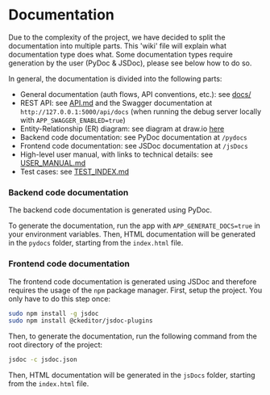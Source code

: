 # Documentation

Due to the complexity of the project, we have decided to split the documentation into multiple parts.
This 'wiki' file will explain what documentation type does what.
Some documentation types require generation by the user (PyDoc & JSDoc), please see below how to do so.

In general, the documentation is divided into the following parts:
- General documentation (auth flows, API conventions, etc.): see [docs/](/)
- REST API: see [API.md](docs/API.md) and the Swagger documentation at `http://127.0.0.1:5000/api/docs` (when running the debug server locally with `APP_SWAGGER_ENABLED=true`)
- Entity-Relationship (ER) diagram: see diagram at draw.io [here](https://app.diagrams.net/#G1Ebpmnr3K95WjVUidBHmZOvmErXOZngmG#%7B%22pageId%22%3A%22qTOhjs8H4DzsFOw5SEp2%22%7D)
- Backend code documentation: see PyDoc documentation at `/pydocs`
- Frontend code documentation: see JSDoc documentation at `/jsDocs`
- High-level user manual, with links to technical details: see [USER_MANUAL.md](/docs/USER_MANUAL.md)
- Test cases: see [TEST_INDEX.md](/test-cases/TEST_INDEX.md)

### Backend code documentation
The backend code documentation is generated using PyDoc. 

To generate the documentation, run the app with `APP_GENERATE_DOCS=true` in your environment variables. 
Then, HTML documentation will be generated in the `pydocs` folder, starting from the `index.html` file.

### Frontend code documentation
The frontend code documentation is generated using JSDoc and therefore requires the usage of the `npm` package manager.
First, setup the project. You only have to do this step once:
```bash
sudo npm install -g jsdoc
sudo npm install @ckeditor/jsdoc-plugins
```
Then, to generate the documentation, run the following command from the root directory of the project:
```bash
jsdoc -c jsdoc.json
```
Then, HTML documentation will be generated in the `jsDocs` folder, starting from the `index.html` file.

